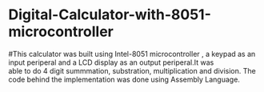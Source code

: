 # Digital-Calculator-with-8051-microcontroller
 
#This calculator was built using Intel-8051 microcontroller , a keypad as an input periperal and a LCD display as an output periperal.It was    
able to do 4 digit summmation, substration, multiplication and division. The code behind the implementation was done using Assembly Language.
